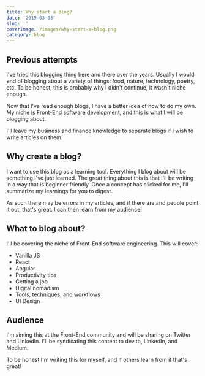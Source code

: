 ```yaml
---
title: Why start a blog?
date: '2019-03-03'
slug: ''
coverImage: /images/why-start-a-blog.png
category: blog
---
```


## Previous attempts

I've tried this blogging thing here and there over the years.
Usually I would end of blogging about a variety of things: food, nature, technology, poetry, etc.
To be honest, this is probably why I didn't continue, it wasn't niche enough.

Now that I've read enough blogs, I have a better idea of how to do my own.
My niche is Front-End software development, and this is what I will be blogging about.

I'll leave my business and finance knowledge to separate blogs if I wish to write articles on them.

## Why create a blog?

I want to use this blog as a learning tool. Everything I blog about will be something I've just learned.
The great thing about this is that I'll be writing in a way that is beginner friendly. Once a concept has clicked for me, I'll summarize my learnings for you to digest.

As such there may be errors in my articles, and if there are and people point it out, that's great. I can then learn from my audience!

## What to blog about?

I'll be covering the niche of Front-End software engineering.
This will cover:

- Vanilla JS
- React
- Angular
- Productivity tips
- Getting a job
- Digital nomadism
- Tools, techniques, and workflows
- UI Design

## Audience

I'm aiming this at the Front-End community and will be sharing on Twitter and LinkedIn.
I'll be syndicating this content to dev.to, LinkedIn, and Medium.

To be honest I'm writing this for myself, and if others learn from it that's great!
